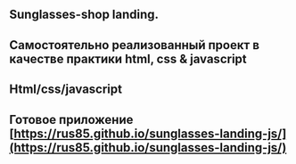 ## Sunglasses-shop landing.
## Самостоятельно реализованный проект в качестве практики html, css & javascript
## Html/css/javascript
## Готовое приложение [https://rus85.github.io/sunglasses-landing-js/](https://rus85.github.io/sunglasses-landing-js/)
